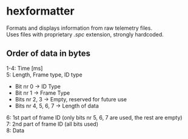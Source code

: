 # hexformatter

Formats and displays information from raw telemetry files.  
Uses files with proprietary *.spc* extension, strongly hardcoded.

## Order of data in bytes

1-4: Time [ms]  
5: Length, Frame type, ID type
  - Bit nr 0 -> ID Type
  - Bit nr 1 -> Frame Type
  - Bits nr 2, 3 -> Empty, reserved for future use
  - Bits nr 4, 5, 6, 7 -> Length of data

6: 1st part of frame ID (only bits nr 5, 6, 7 are used, the rest are empty)  
7: 2nd part of frame ID (all bits used)  
8: Data
